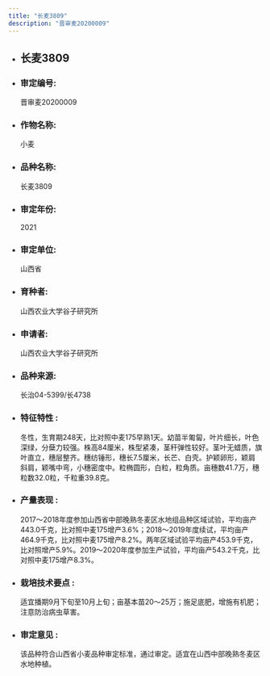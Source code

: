 ```yaml
---
title: "长麦3809"
description: "晋审麦20200009"
---
```

* ## 长麦3809
* ###  审定编号:  
   晋审麦20200009

*  ### 作物名称:  
   小麦

*   ###  品种名称: 
    长麦3809

*   ### 审定年份: 
    2021

*   ### 审定单位:  
    山西省

*   ### 育种者:  
    山西农业大学谷子研究所

*   ### 申请者:  
    山西农业大学谷子研究所

*   ### 品种来源:  
    长治04-5399/长4738

*   ### 特征特性 : 
    冬性，生育期248天，比对照中麦175早熟1天。幼苗半匍匐，叶片细长，叶色深绿，分蘖力较强。株高84厘米，株型紧凑，茎秆弹性较好。茎叶无蜡质，旗叶直立，穗层整齐。穗纺锤形，穗长7.5厘米，长芒、白壳。护颖卵形，颖肩斜肩，颖嘴中弯，小穗密度中。粒椭圆形，白粒，粒角质。亩穗数41.7万，穗粒数32.0粒，千粒重39.8克。

*   ### 产量表现 : 
    2017～2018年度参加山西省中部晚熟冬麦区水地组品种区域试验，平均亩产443.0千克，比对照中麦175增产3.6%；2018～2019年度续试，平均亩产464.9千克，比对照中麦175增产8.2%。两年区域试验平均亩产453.9千克，比对照增产5.9%。2019～2020年度参加生产试验，平均亩产543.2千克，比对照中麦175增产8.3%。

*   ### 栽培技术要点 : 
    适宜播期9月下旬至10月上旬；亩基本苗20～25万；施足底肥，增施有机肥；注意防治病虫草害。

*   ### 审定意见 : 
    该品种符合山西省小麦品种审定标准，通过审定。适宜在山西中部晚熟冬麦区水地种植。
